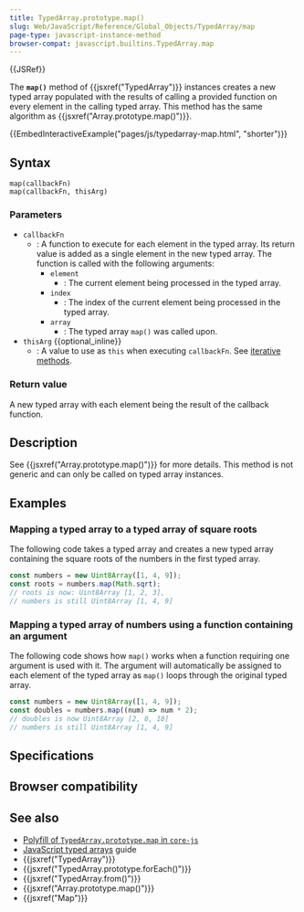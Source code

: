 ```yaml
---
title: TypedArray.prototype.map()
slug: Web/JavaScript/Reference/Global_Objects/TypedArray/map
page-type: javascript-instance-method
browser-compat: javascript.builtins.TypedArray.map
---
```


{{JSRef}}

The **`map()`** method of {{jsxref("TypedArray")}} instances creates a new typed array populated with the results of calling a provided function on every element in the calling typed array. This method has the same algorithm as {{jsxref("Array.prototype.map()")}}.

{{EmbedInteractiveExample("pages/js/typedarray-map.html", "shorter")}}

## Syntax

```js-nolint
map(callbackFn)
map(callbackFn, thisArg)
```

### Parameters

- `callbackFn`
  - : A function to execute for each element in the typed array. Its return value is added as a single element in the new typed array. The function is called with the following arguments:
    - `element`
      - : The current element being processed in the typed array.
    - `index`
      - : The index of the current element being processed in the typed array.
    - `array`
      - : The typed array `map()` was called upon.
- `thisArg` {{optional_inline}}
  - : A value to use as `this` when executing `callbackFn`. See [iterative methods](/Web/JavaScript/Reference/Global_Objects/Array#iterative_methods).

### Return value

A new typed array with each element being the result of the callback function.

## Description

See {{jsxref("Array.prototype.map()")}} for more details. This method is not generic and can only be called on typed array instances.

## Examples

### Mapping a typed array to a typed array of square roots

The following code takes a typed array and creates a new typed array containing the
square roots of the numbers in the first typed array.

```js
const numbers = new Uint8Array([1, 4, 9]);
const roots = numbers.map(Math.sqrt);
// roots is now: Uint8Array [1, 2, 3],
// numbers is still Uint8Array [1, 4, 9]
```

### Mapping a typed array of numbers using a function containing an argument

The following code shows how `map()` works when a function requiring one
argument is used with it. The argument will automatically be assigned to each element of
the typed array as `map()` loops through the original typed array.

```js
const numbers = new Uint8Array([1, 4, 9]);
const doubles = numbers.map((num) => num * 2);
// doubles is now Uint8Array [2, 8, 18]
// numbers is still Uint8Array [1, 4, 9]
```

## Specifications



## Browser compatibility



## See also

- [Polyfill of `TypedArray.prototype.map` in `core-js`](https://github.com/zloirock/core-js#ecmascript-typed-arrays)
- [JavaScript typed arrays](/Web/JavaScript/Guide/Typed_arrays) guide
- {{jsxref("TypedArray")}}
- {{jsxref("TypedArray.prototype.forEach()")}}
- {{jsxref("TypedArray.from()")}}
- {{jsxref("Array.prototype.map()")}}
- {{jsxref("Map")}}
